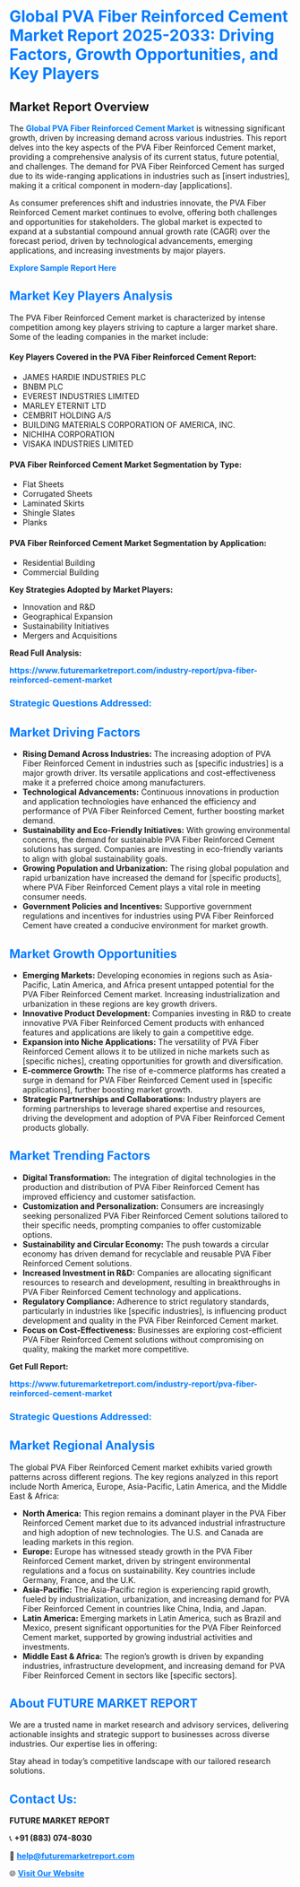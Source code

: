 <h1 style="color: #007BFF;">Global PVA Fiber Reinforced Cement Market Report 2025-2033: Driving Factors, Growth Opportunities, and Key Players</h1>

<section id="overview">
<h2>Market Report Overview</h2>
<p>The <a href="https://www.futuremarketreport.com/industry-report/pva-fiber-reinforced-cement-market" style="color: #007BFF; text-decoration: none;"><strong>Global PVA Fiber Reinforced Cement Market</strong></a> is witnessing significant growth, driven by increasing demand across various industries. This report delves into the key aspects of the PVA Fiber Reinforced Cement market, providing a comprehensive analysis of its current status, future potential, and challenges. The demand for PVA Fiber Reinforced Cement has surged due to its wide-ranging applications in industries such as [insert industries], making it a critical component in modern-day [applications].</p>
<p>As consumer preferences shift and industries innovate, the PVA Fiber Reinforced Cement market continues to evolve, offering both challenges and opportunities for stakeholders. The global market is expected to expand at a substantial compound annual growth rate (CAGR) over the forecast period, driven by technological advancements, emerging applications, and increasing investments by major players.</p>
</section>

<section id="overview">
<p><a href="https://www.futuremarketreport.com/request-sample/reportId=114574" style="color: #007BFF; text-decoration: none;"><strong>Explore Sample Report Here</strong></a></p>
</section>

<section id="key-players">
<h2 style="color: #007BFF;">Market Key Players Analysis</h2>
<p>The PVA Fiber Reinforced Cement market is characterized by intense competition among key players striving to capture a larger market share. Some of the leading companies in the market include:</p>
<h4>Key Players Covered in the PVA Fiber Reinforced Cement Report:</h4>
<ul><li>JAMES HARDIE INDUSTRIES PLC</li><li>BNBM PLC</li><li>EVEREST INDUSTRIES LIMITED</li><li>MARLEY ETERNIT LTD</li><li>CEMBRIT HOLDING A/S</li><li>BUILDING MATERIALS CORPORATION OF AMERICA, INC.</li><li>NICHIHA CORPORATION</li><li>VISAKA INDUSTRIES LIMITED</li></ul>
<h4>PVA Fiber Reinforced Cement Market Segmentation by Type:</h4>
<ul><li>Flat Sheets</li><li>Corrugated Sheets</li><li>Laminated Skirts</li><li>Shingle Slates</li><li>Planks</li></ul>

<h4>PVA Fiber Reinforced Cement Market Segmentation by Application:</h4>
<ul><li>Residential Building</li><li>Commercial Building</li></ul>
<p><strong>Key Strategies Adopted by Market Players:</strong></p>
<ul>
<li>Innovation and R&D</li>
<li>Geographical Expansion</li>
<li>Sustainability Initiatives</li>
<li>Mergers and Acquisitions</li>
</ul>
</section>

<section>
<p><strong>Read Full Analysis: </strong></p><a href="https://www.futuremarketreport.com/industry-report/pva-fiber-reinforced-cement-market" style="color: #007BFF; text-decoration: none;"><strong>https://www.futuremarketreport.com/industry-report/pva-fiber-reinforced-cement-market</strong></a>
<h3 style="color: #007BFF;">Strategic Questions Addressed:</h3>
</section>

<section id="driving-factors">
<h2 style="color: #007BFF;">Market Driving Factors</h2>
<ul>
<li><strong>Rising Demand Across Industries:</strong> The increasing adoption of PVA Fiber Reinforced Cement in industries such as [specific industries] is a major growth driver. Its versatile applications and cost-effectiveness make it a preferred choice among manufacturers.</li>
<li><strong>Technological Advancements:</strong> Continuous innovations in production and application technologies have enhanced the efficiency and performance of PVA Fiber Reinforced Cement, further boosting market demand.</li>
<li><strong>Sustainability and Eco-Friendly Initiatives:</strong> With growing environmental concerns, the demand for sustainable PVA Fiber Reinforced Cement solutions has surged. Companies are investing in eco-friendly variants to align with global sustainability goals.</li>
<li><strong>Growing Population and Urbanization:</strong> The rising global population and rapid urbanization have increased the demand for [specific products], where PVA Fiber Reinforced Cement plays a vital role in meeting consumer needs.</li>
<li><strong>Government Policies and Incentives:</strong> Supportive government regulations and incentives for industries using PVA Fiber Reinforced Cement have created a conducive environment for market growth.</li>
</ul>
</section>

<section id="growth-opportunities">
<h2 style="color: #007BFF;">Market Growth Opportunities</h2>
<ul>
<li><strong>Emerging Markets:</strong> Developing economies in regions such as Asia-Pacific, Latin America, and Africa present untapped potential for the PVA Fiber Reinforced Cement market. Increasing industrialization and urbanization in these regions are key growth drivers.</li>
<li><strong>Innovative Product Development:</strong> Companies investing in R&D to create innovative PVA Fiber Reinforced Cement products with enhanced features and applications are likely to gain a competitive edge.</li>
<li><strong>Expansion into Niche Applications:</strong> The versatility of PVA Fiber Reinforced Cement allows it to be utilized in niche markets such as [specific niches], creating opportunities for growth and diversification.</li>
<li><strong>E-commerce Growth:</strong> The rise of e-commerce platforms has created a surge in demand for PVA Fiber Reinforced Cement used in [specific applications], further boosting market growth.</li>
<li><strong>Strategic Partnerships and Collaborations:</strong> Industry players are forming partnerships to leverage shared expertise and resources, driving the development and adoption of PVA Fiber Reinforced Cement products globally.</li>
</ul>
</section>

<section id="trending-factors">
<h2 style="color: #007BFF;">Market Trending Factors</h2>
<ul>
<li><strong>Digital Transformation:</strong> The integration of digital technologies in the production and distribution of PVA Fiber Reinforced Cement has improved efficiency and customer satisfaction.</li>
<li><strong>Customization and Personalization:</strong> Consumers are increasingly seeking personalized PVA Fiber Reinforced Cement solutions tailored to their specific needs, prompting companies to offer customizable options.</li>
<li><strong>Sustainability and Circular Economy:</strong> The push towards a circular economy has driven demand for recyclable and reusable PVA Fiber Reinforced Cement solutions.</li>
<li><strong>Increased Investment in R&D:</strong> Companies are allocating significant resources to research and development, resulting in breakthroughs in PVA Fiber Reinforced Cement technology and applications.</li>
<li><strong>Regulatory Compliance:</strong> Adherence to strict regulatory standards, particularly in industries like [specific industries], is influencing product development and quality in the PVA Fiber Reinforced Cement market.</li>
<li><strong>Focus on Cost-Effectiveness:</strong> Businesses are exploring cost-efficient PVA Fiber Reinforced Cement solutions without compromising on quality, making the market more competitive.</li>
</ul>
</section>

<section>
<p><strong>Get Full Report: </strong></p><a href="https://www.futuremarketreport.com/industry-report/pva-fiber-reinforced-cement-market" style="color: #007BFF; text-decoration: none;"><strong>https://www.futuremarketreport.com/industry-report/pva-fiber-reinforced-cement-market</strong></a>
<h3 style="color: #007BFF;">Strategic Questions Addressed:</h3>
</section>


<section id="regional-analysis">
<h2 style="color: #007BFF;">Market Regional Analysis</h2>
<p>The global PVA Fiber Reinforced Cement market exhibits varied growth patterns across different regions. The key regions analyzed in this report include North America, Europe, Asia-Pacific, Latin America, and the Middle East & Africa:</p>
<ul>
<li><strong>North America:</strong> This region remains a dominant player in the PVA Fiber Reinforced Cement market due to its advanced industrial infrastructure and high adoption of new technologies. The U.S. and Canada are leading markets in this region.</li>
<li><strong>Europe:</strong> Europe has witnessed steady growth in the PVA Fiber Reinforced Cement market, driven by stringent environmental regulations and a focus on sustainability. Key countries include Germany, France, and the U.K.</li>
<li><strong>Asia-Pacific:</strong> The Asia-Pacific region is experiencing rapid growth, fueled by industrialization, urbanization, and increasing demand for PVA Fiber Reinforced Cement in countries like China, India, and Japan.</li>
<li><strong>Latin America:</strong> Emerging markets in Latin America, such as Brazil and Mexico, present significant opportunities for the PVA Fiber Reinforced Cement market, supported by growing industrial activities and investments.</li>
<li><strong>Middle East & Africa:</strong> The region’s growth is driven by expanding industries, infrastructure development, and increasing demand for PVA Fiber Reinforced Cement in sectors like [specific sectors].</li>
</ul>
</section>

<footer>
<h2 style="color: #007BFF;">About FUTURE MARKET REPORT</h2>
<p>We are a trusted name in market research and advisory services, delivering actionable insights and strategic support to businesses across diverse industries. Our expertise lies in offering:</p>

<p>Stay ahead in today’s competitive landscape with our tailored research solutions.</p>

<h2 style="color: #007BFF;">Contact Us:</h2>
<p><strong>FUTURE MARKET REPORT</strong></p>
<p>📞 <strong>+91 (883) 074-8030</strong></p>
<p>📧 <strong><a href="mailto:help@futuremarketreport.com" style="color: #007BFF;">help@futuremarketreport.com</a></strong></p>
<p>🌐 <strong><a href="https://www.futuremarketreport.com/" style="color: #007BFF;">Visit Our Website</a></strong></p>
</footer>